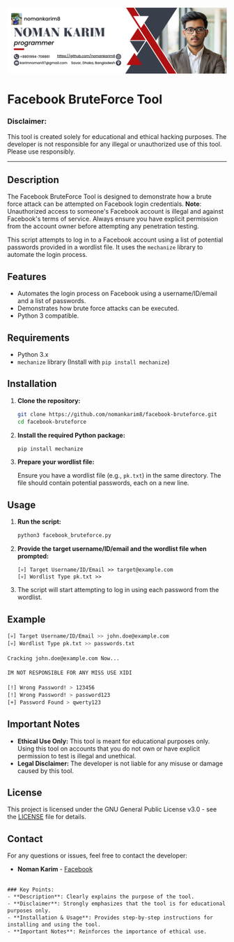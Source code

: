 ![logo](https://github.com/nomankarim8/nomankarim8/raw/main/image.png?raw=true)


# Facebook BruteForce Tool

### **Disclaimer:** 
This tool is created solely for educational and ethical hacking purposes. The developer is not responsible for any illegal or unauthorized use of this tool. Please use responsibly.

---

## Description

The Facebook BruteForce Tool is designed to demonstrate how a brute force attack can be attempted on Facebook login credentials. **Note**: Unauthorized access to someone's Facebook account is illegal and against Facebook's terms of service. Always ensure you have explicit permission from the account owner before attempting any penetration testing.

This script attempts to log in to a Facebook account using a list of potential passwords provided in a wordlist file. It uses the `mechanize` library to automate the login process.

## Features

- Automates the login process on Facebook using a username/ID/email and a list of passwords.
- Demonstrates how brute force attacks can be executed.
- Python 3 compatible.

## Requirements

- Python 3.x
- `mechanize` library (Install with `pip install mechanize`)

## Installation

1. **Clone the repository:**

   ```bash
   git clone https://github.com/nomankarim8/facebook-bruteforce.git
   cd facebook-bruteforce
   ```

2. **Install the required Python package:**

   ```bash
   pip install mechanize
   ```

3. **Prepare your wordlist file:**

   Ensure you have a wordlist file (e.g., `pk.txt`) in the same directory. The file should contain potential passwords, each on a new line.

## Usage

1. **Run the script:**

   ```bash
   python3 facebook_bruteforce.py
   ```

2. **Provide the target username/ID/email and the wordlist file when prompted:**

   ```
   [💀] Target Username/ID/Email >> target@example.com
   [💀] Wordlist Type pk.txt >>
   ```

3. The script will start attempting to log in using each password from the wordlist.

## Example

```bash
[💀] Target Username/ID/Email >> john.doe@example.com
[💀] Wordlist Type pk.txt >> passwords.txt

Cracking john.doe@example.com Now...

IM NOT RESPONSIBLE FOR ANY MISS USE XIDI

[!] Wrong Password! > 123456
[!] Wrong Password! > password123
[+] Password Found > qwerty123
```

## Important Notes

- **Ethical Use Only:** This tool is meant for educational purposes only. Using this tool on accounts that you do not own or have explicit permission to test is illegal and unethical.
- **Legal Disclaimer:** The developer is not liable for any misuse or damage caused by this tool.

## License

This project is licensed under the GNU General Public License v3.0 - see the [LICENSE](LICENSE) file for details.

## Contact

For any questions or issues, feel free to contact the developer:
- **Noman Karim** - [Facebook](https://www.facebook.com/noman.karim.8)
```

### Key Points:
- **Description**: Clearly explains the purpose of the tool.
- **Disclaimer**: Strongly emphasizes that the tool is for educational purposes only.
- **Installation & Usage**: Provides step-by-step instructions for installing and using the tool.
- **Important Notes**: Reinforces the importance of ethical use.
